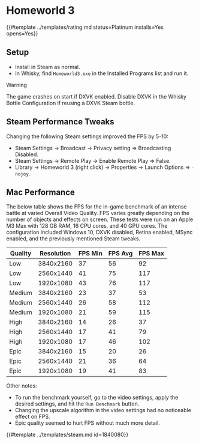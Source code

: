 # Homeworld 3
<!-- script:Aliases [] -->

{{#template ../templates/rating.md status=Platinum installs=Yes opens=Yes}}

## Setup

- Install in Steam as normal.
- In Whisky, find `Homeworld3.exe` in the Installed Programs list and run it.

> [!WARNING]
> The game crashes on start if DXVK enabled. Disable DXVK in the Whisky Bottle Configuration if reusing a DXVK Steam bottle.

## Steam Performance Tweaks

Changing the following Steam settings improved the FPS by 5-10:
- Steam Settings -> Broadcast -> Privacy setting => Broadcasting Disabled.
- Steam Settings -> Remote Play -> Enable Remote Play => False.
- Library -> Homeworld 3 (right click) -> Properties -> Launch Options => `-nojoy`.

## Mac Performance

The below table shows the FPS for the in-game benchmark of an intense battle at varied Overall Video Quality.
FPS varies greatly depending on the number of objects and effects on screen. 
These tests were run on an Apple M3 Max with 128 GB RAM, 16 CPU cores, and 40 GPU cores.
The configuration included Windows 10, DXVK disabled, Retina enabled, MSync enabled, and the previously mentioned Steam tweaks.

| Quality | Resolution | FPS Min | FPS Avg | FPS Max |
|---------|------------|---------|---------|---------|
| Low     | 3840x2160  | 37      | 56      | 92      |
| Low     | 2560x1440  | 41      | 75      | 117     |
| Low     | 1920x1080  | 43      | 76      | 117     |
| Medium  | 3840x2160  | 23      | 37      | 53      |
| Medium  | 2560x1440  | 26      | 58      | 112     |
| Medium  | 1920x1080  | 21      | 59      | 115     |
| High    | 3840x2160  | 14      | 26      | 37      |
| High    | 2560x1440  | 17      | 41      | 79      |
| High    | 1920x1080  | 17      | 46      | 102     |
| Epic    | 3840x2160  | 15      | 20      | 26      |
| Epic    | 2560x1440  | 21      | 36      | 64      |
| Epic    | 1920x1080  | 19      | 41      | 83      |

Other notes:
- To run the benchmark yourself, go to the video settings, apply the desired settings, and hit the `Run Benchmark` button.
- Changing the upscale algorithm in the video settings had no noticeable effect on FPS.
- Epic quality seemed to hurt FPS without much more detail.

{{#template ../templates/steam.md id=1840080}}
